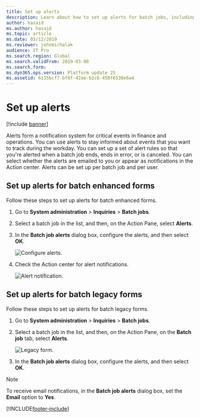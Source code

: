 ```yaml
---
title: Set up alerts
description: Learn about how to set up alerts for batch jobs, including a step-by-step process on setting up alerts for batch enhanced forms.
author: hasaid
ms.author: hasaid
ms.topic: article
ms.date: 03/12/2019
ms.reviewer: johnmichalak
audience: IT Pro
ms.search.region: Global
ms.search.validFrom: 2019-03-08
ms.search.form: 
ms.dyn365.ops.version: Platform update 25
ms.assetid: 6135bcf7-bf8f-42ae-b2c6-458f6538e6a4
---
```


# Set up alerts

[!include [banner](../includes/banner.md)]

Alerts form a notification system for critical events in finance and operations. You can use alerts to stay informed about events that you want to track during the workday. You can set up a set of alert rules so that you're alerted when a batch job ends, ends in error, or is canceled. You can select whether the alerts are emailed to you or appear as notifications in the Action center. Alerts can be set up per batch job and per user.

## Set up alerts for batch enhanced forms

Follow these steps to set up alerts for batch enhanced forms.

1. Go to **System administration** \> **Inquiries** \> **Batch jobs**.
2. Select a batch job in the list, and then, on the Action Pane, select **Alerts**.
3. In the **Batch job alerts** dialog box, configure the alerts, and then select **OK**.

    ![Configure alerts.](./media/Batch-alert-configure.png) 

4. Check the Action center for alert notifications.

    ![Alert notification.](./media/Batch-alert-notification.png)

## Set up alerts for batch legacy forms

Follow these steps to set up alerts for batch legacy forms.

1. Go to **System administration** \> **Inquiries** \> **Batch jobs**.
2. Select a batch job in the list, and then, on the Action Pane, on the **Batch job** tab, select **Alerts**.

    ![Legacy form.](./media/Batch-alert-legacy.png) 

3. In the **Batch job alerts** dialog box, configure the alerts, and then select **OK**.

> [!NOTE] 
> To receive email notifications, in the **Batch job alerts** dialog box, set the **Email** option to **Yes**.


[!INCLUDE[footer-include](../../../includes/footer-banner.md)]
